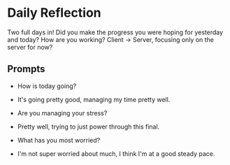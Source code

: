 # Daily Reflection
Two full days in! Did you make the progress you were hoping for yesterday and today? How are you working? Client -> Server, focusing only on the server for now?  

## Prompts
- How is today going? 

- It's going pretty good, managing my time pretty well.

- Are you managing your stress?

- Pretty well, trying to just power through this final.

- What has you most worried?

- I'm not super worried about much, I think I'm at a good steady pace.